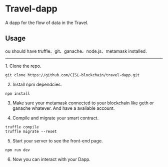 # Travel-dapp
A dapp for the flow of data in the Travel.
## Usage
ou should have truffle、git、ganache、node.js、metamask installed.
<hr>
1. Clone the repo.

```
git clone https://github.com/CISL-blockchain/travel-dapp.git
```

2. Install npm dependcies.

```
npm install
```

3. Make sure your metamask connected to your blockchain like geth or ganache whatever. And have a avaliable account.

4. Compile and migrate your smart contract.
```
truffle compile
truffle migrate --reset
```
5. Start your server to see the front-end page.
```
npm run dev
```

6. Now you can interact with your Dapp.